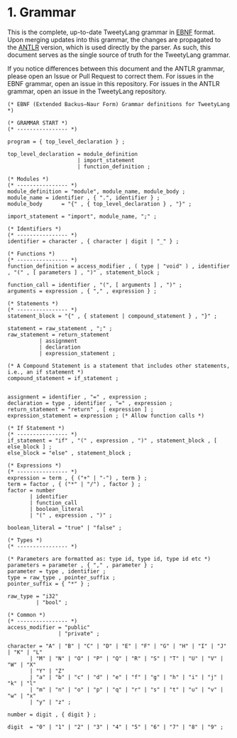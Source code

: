 # 1. Grammar
This is the complete, up-to-date TweetyLang grammar in [EBNF](https://en.wikipedia.org/wiki/Extended_Backus%E2%80%93Naur_form) format. Upon merging updates into this grammar, the changes are propagated to the [ANTLR](https://www.antlr.org/) version, which is used directly by the parser. As such, this document serves as the single source of truth for the TweetyLang grammar.

If you notice differences between this document and the ANTLR grammar, please open an Issue or Pull Request to correct them. For issues in the EBNF grammar, open an issue in this repository. For issues in the ANTLR grammar, open an issue in the TweetyLang repository.

```EBNF
(* EBNF (Extended Backus–Naur Form) Grammar definitions for TweetyLang *)

(* GRAMMAR START *)
(* ---------------- *)

program = { top_level_declaration } ;

top_level_declaration = module_definition 
                      | import_statement
                      | function_definition ;

(* Modules *)
(* ---------------- *)
module_definition = "module", module_name, module_body ;
module_name = identifier , { ".", identifier } ;
module_body      = "{" , { top_level_declaration } , "}" ;

import_statement = "import", module_name, ";" ;

(* Identifiers *)
(* ---------------- *)
identifier = character , { character | digit | "_" } ;

(* Functions *)
(* ---------------- *)
function_definition = access_modifier , ( type | "void" ) , identifier , "(" , [ parameters ] , ")" , statement_block ;

function_call = identifier , "(", [ arguments ] , ")" ;
arguments = expression , { "," , expression } ;

(* Statements *)
(* ---------------- *)
statement_block = "{" , { statement | compound_statement } , "}" ;

statement = raw_statement , ";" ;
raw_statement = return_statement
          | assignment
          | declaration
          | expression_statement ;

(* A Compound Statement is a statement that includes other statements, i.e., an if statement *)
compound_statement = if_statement ;


assignment = identifier , "=" , expression ;
declaration = type , identifier , "=" , expression ;
return_statement = "return" , [ expression ] ;
expression_statement = expression ; (* Allow function calls *)

(* If Statement *)
(* ---------------- *)
if_statement = "if" , "(" , expression , ")" , statement_block , [ else_block ] ;
else_block = "else" , statement_block ;

(* Expressions *)
(* ---------------- *)
expression = term , { ("+" | "-") , term } ;
term = factor , { ("*" | "/") , factor } ;
factor = number
       | identifier
       | function_call
       | boolean_literal
       | "(" , expression , ")" ;

boolean_literal = "true" | "false" ;

(* Types *)
(* ---------------- *)

(* Parameters are formatted as: type id, type id, type id etc *)
parameters = parameter , { "," , parameter } ;
parameter = type , identifier ;
type = raw_type , pointer_suffix ;
pointer_suffix = { "*" } ;

raw_type = "i32"
         | "bool" ;

(* Common *)
(* ---------------- *)
access_modifier = "public"
                | "private" ;

character = "A" | "B" | "C" | "D" | "E" | "F" | "G" | "H" | "I" | "J" | "K" | "L"
       | "M" | "N" | "O" | "P" | "Q" | "R" | "S" | "T" | "U" | "V" | "W" | "X"
       | "Y" | "Z"
       | "a" | "b" | "c" | "d" | "e" | "f" | "g" | "h" | "i" | "j" | "k" | "l"
       | "m" | "n" | "o" | "p" | "q" | "r" | "s" | "t" | "u" | "v" | "w" | "x"
       | "y" | "z" ;

number = digit , { digit } ;

digit  = "0" | "1" | "2" | "3" | "4" | "5" | "6" | "7" | "8" | "9" ;

```

